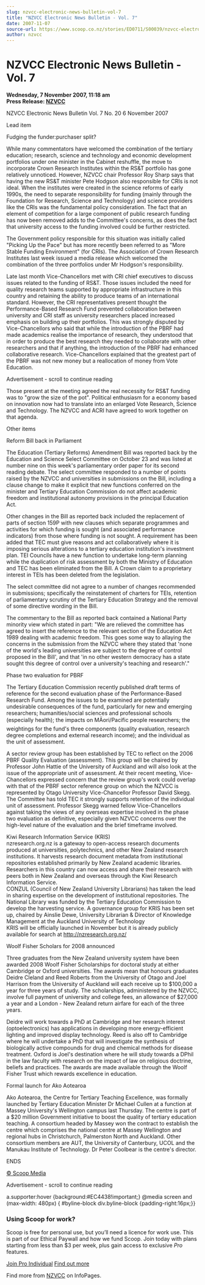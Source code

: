 ```yaml
---
slug: nzvcc-electronic-news-bulletin-vol-7
title: "NZVCC Electronic News Bulletin - Vol. 7"
date: 2007-11-07
source-url: https://www.scoop.co.nz/stories/ED0711/S00039/nzvcc-electronic-news-bulletin-vol-7.htm
author: nzvcc
---
```

NZVCC Electronic News Bulletin - Vol. 7
=======================================

**Wednesday, 7 November 2007, 11:18 am**  
**Press Release: [NZVCC](https://info.scoop.co.nz/NZVCC)**

NZVCC Electronic News Bulletin Vol. 7 No. 20 6 November 2007

Lead item

Fudging the funder:purchaser split?

While many commentators have welcomed the combination of the tertiary education; research, science and technology and economic development portfolios under one minister in the Cabinet reshuffle, the move to incorporate Crown Research Institutes within the RS&T portfolio has gone relatively unnoticed. However, NZVCC chair Professor Roy Sharp says that having the new RS&T minister Pete Hodgson also responsible for CRIs is not ideal. When the institutes were created in the science reforms of early 1990s, the need to separate responsibility for funding (mainly through the Foundation for Research, Science and Technology) and science providers like the CRIs was the fundamental policy consideration. The fact that an element of competition for a large component of public research funding has now been removed adds to the Committee's concerns, as does the fact that university access to the funding involved could be further restricted.

The Government policy responsible for this situation was initially called "Picking Up the Pace" but has more recently been referred to as "More Stable Funding Environment" (for CRIs). The Association of Crown Research Institutes last week issued a media release which welcomed the combination of the three portfolios under Mr Hodgson's responsibility.

Late last month Vice-Chancellors met with CRI chief executives to discuss issues related to the funding of RS&T. Those issues included the need for quality research teams supported by appropriate infrastructure in this country and retaining the ability to produce teams of an international standard. However, the CRI representatives present thought the Performance-Based Research Fund prevented collaboration between university and CRI staff as university researchers placed increased emphasis on building up their portfolios. This was strongly disputed by Vice-Chancellors who said that while the introduction of the PBRF had made academics realise the importance of research, they understood that in order to produce the best research they needed to collaborate with other researchers and that if anything, the introduction of the PBRF had enhanced collaborative research. Vice-Chancellors explained that the greatest part of the PBRF was not new money but a reallocation of money from Vote Education.

Advertisement - scroll to continue reading





Those present at the meeting agreed the real necessity for RS&T funding was to "grow the size of the pot". Political enthusiasm for a economy based on innovation now had to translate into an enlarged Vote Research, Science and Technology. The NZVCC and ACRI have agreed to work together on that agenda.

Other items

Reform Bill back in Parliament

The Education (Tertiary Reforms) Amendment Bill was reported back by the Education and Science Select Committee on October 23 and was listed at number nine on this week's parliamentary order paper for its second reading debate. The select committee responded to a number of points raised by the NZVCC and universities in submissions on the Bill, including a clause change to make it explicit that new functions conferred on the minister and Tertiary Education Commission do not affect academic freedom and institutional autonomy provisions in the principal Education Act.

Other changes in the Bill as reported back included the replacement of parts of section 159P with new clauses which separate programmes and activities for which funding is sought (and associated performance indicators) from those where funding is not sought. A requirement has been added that TEC must give reasons and act collaboratively where it is imposing serious alterations to a tertiary education institution's investment plan. TEI Councils have a new function to undertake long-term planning while the duplication of risk assessment by both the Ministry of Education and TEC has been eliminated from the Bill. A Crown claim to a proprietary interest in TEIs has been deleted from the legislation.

The select committee did not agree to a number of changes recommended in submissions; specifically the reinstatement of charters for TEIs, retention of parliamentary scrutiny of the Tertiary Education Strategy and the removal of some directive wording in the Bill.

The commentary to the Bill as reported back contained a National Party minority view which stated in part: "We are relieved the committee has agreed to insert the reference to the relevant section of the Education Act 1989 dealing with academic freedom. This goes some way to allaying the concerns in the submission from the NZVCC where they stated that 'none of the world's leading universities are subject to the degree of control proposed in the Bill', and that 'in no other western democracy has a state sought this degree of control over a university's teaching and research'."

Phase two evaluation for PBRF

The Tertiary Education Commission recently published draft terms of reference for the second evaluation phase of the Performance-Based Research Fund. Among the issues to be examined are potentially undesirable consequences of the fund, particularly for new and emerging researchers; humanities/social sciences and professional schools (especially health); the impacts on MÄori/Pacific people researchers; the weightings for the fund's three components (quality evaluation, research degree completions and external research income); and the individual as the unit of assessment.

A sector review group has been established by TEC to reflect on the 2006 PBRF Quality Evaluation (assessment). This group will be chaired by Professor John Hattie of the University of Auckland and will also look at the issue of the appropriate unit of assessment. At their recent meeting, Vice-Chancellors expressed concern that the review group's work could overlap with that of the PBRF sector reference group on which the NZVCC is represented by Otago University Vice-Chancellor Professor David Skegg. The Committee has told TEC it strongly supports retention of the individual unit of assessment. Professor Skegg warned fellow Vice-Chancellors against taking the views of any overseas expertise involved in the phase two evaluation as definitive, especially given NZVCC concerns over the high-level nature of the evaluation and the brief timeframe involved.

Kiwi Research Information Service (KRIS)  
nzresearch.org.nz is a gateway to open-access research documents produced at universities, polytechnics, and other New Zealand research institutions. It harvests research document metadata from institutional repositories established primarily by New Zealand academic libraries. Researchers in this country can now access and share their research with peers both in New Zealand and overseas through the Kiwi Research Information Service.  
CONZUL (Council of New Zealand University Librarians) has taken the lead in sharing expertise on the development of institutional repositories. The National Library was funded by the Tertiary Education Commission to develop the harvesting service. A governance group for KRIS has been set up, chaired by Ainslie Dewe, University Librarian & Director of Knowledge Management at the Auckland University of Technology  
KRIS will be officially launched in November but it is already publicly available for search at http://nzresearch.org.nz/

Woolf Fisher Scholars for 2008 announced

Three graduates from the New Zealand university system have been awarded 2008 Woolf Fisher Scholarships for doctoral study at either Cambridge or Oxford universities. The awards mean that honours graduates Deidre Cleland and Reed Roberts from the University of Otago and Joel Harrison from the University of Auckland will each receive up to $100,000 a year for three years of study. The scholarships, administered by the NZVCC, involve full payment of university and college fees, an allowance of $27,000 a year and a London - New Zealand return airfare for each of the three years.

Deidre will work towards a PhD at Cambridge and her research interest (optoelectronics) has applications in developing more energy-efficient lighting and improved display technology. Reed is also off to Cambridge where he will undertake a PhD that will investigate the synthesis of biologically active compounds for drug and chemical methods for disease treatment. Oxford is Joel's destination where he will study towards a DPhil in the law faculty with research on the impact of law on religious doctrine, beliefs and practices. The awards are made available through the Woolf Fisher Trust which rewards excellence in education.

Formal launch for Ako Aotearoa

Ako Aotearoa, the Centre for Tertiary Teaching Excellence, was formally launched by Tertiary Education Minister Dr Michael Cullen at a function at Massey University's Wellington campus last Thursday. The centre is part of a $20 million Government initiative to boost the quality of tertiary education teaching. A consortium headed by Massey won the contract to establish the centre which comprises the national centre at Massey Wellington and regional hubs in Christchurch, Palmerston North and Auckland. Other consortium members are AUT, the University of Canterbury, UCOL and the Manukau Institute of Technology. Dr Peter Coolbear is the centre's director.

ENDS  

[© Scoop Media](http://www.scoop.co.nz/about/terms.html)  

Advertisement - scroll to continue reading



a.supporter:hover {background:#EC4438!important;} @media screen and (max-width: 480px) { #byline-block div.byline-block {padding-right:16px;}}

### Using Scoop for work?

Scoop is free for personal use, but you’ll need a licence for work use. This is part of our Ethical Paywall and how we fund Scoop. Join today with plans starting from less than $3 per week, plus gain access to exclusive _Pro_ features.  
  
[Join Pro Individual](https://pro.scoop.co.nz/Individual/?from=ProIn24) [Find out more](https://pro.scoop.co.nz/using-scoop-for-work/?from=ProIn24)

Find more from [NZVCC](https://info.scoop.co.nz/NZVCC) on InfoPages.